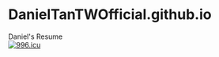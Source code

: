 # DanielTanTWOfficial.github.io
Daniel's Resume
<br><a href="https://996.icu"><img src="https://img.shields.io/badge/link-996.icu-red.svg" alt="996.icu" /></a>
